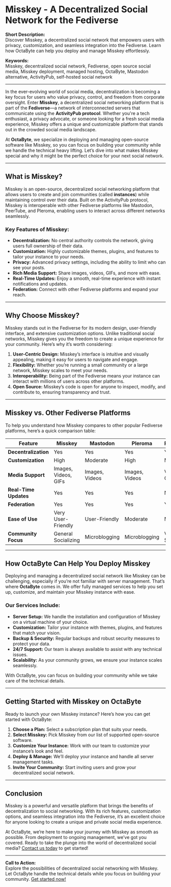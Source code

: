 # Misskey - A Decentralized Social Network for the Fediverse

**Short Description:**  
Discover Misskey, a decentralized social network that empowers users with privacy, customization, and seamless integration into the Fediverse. Learn how OctaByte can help you deploy and manage Misskey effortlessly.

**Keywords:**  
Misskey, decentralized social network, Fediverse, open source social media, Misskey deployment, managed hosting, OctaByte, Mastodon alternative, ActivityPub, self-hosted social network

---

In the ever-evolving world of social media, decentralization is becoming a key focus for users who value privacy, control, and freedom from corporate oversight. Enter **Misskey**, a decentralized social networking platform that is part of the **Fediverse**—a network of interconnected servers that communicate using the **ActivityPub protocol**. Whether you're a tech enthusiast, a privacy advocate, or someone looking for a fresh social media experience, Misskey offers a unique and customizable platform that stands out in the crowded social media landscape.

At **OctaByte**, we specialize in deploying and managing open-source software like Misskey, so you can focus on building your community while we handle the technical heavy lifting. Let’s dive into what makes Misskey special and why it might be the perfect choice for your next social network.

---

## What is Misskey?

Misskey is an open-source, decentralized social networking platform that allows users to create and join communities (called **instances**) while maintaining control over their data. Built on the ActivityPub protocol, Misskey is interoperable with other Fediverse platforms like Mastodon, PeerTube, and Pleroma, enabling users to interact across different networks seamlessly.

### Key Features of Misskey:
- **Decentralization:** No central authority controls the network, giving users full ownership of their data.
- **Customization:** Highly customizable themes, plugins, and features to tailor your instance to your needs.
- **Privacy:** Advanced privacy settings, including the ability to limit who can see your posts.
- **Rich Media Support:** Share images, videos, GIFs, and more with ease.
- **Real-Time Updates:** Enjoy a smooth, real-time experience with instant notifications and updates.
- **Federation:** Connect with other Fediverse platforms and expand your reach.

---

## Why Choose Misskey?

Misskey stands out in the Fediverse for its modern design, user-friendly interface, and extensive customization options. Unlike traditional social networks, Misskey gives you the freedom to create a unique experience for your community. Here’s why it’s worth considering:

1. **User-Centric Design:** Misskey’s interface is intuitive and visually appealing, making it easy for users to navigate and engage.
2. **Flexibility:** Whether you’re running a small community or a large network, Misskey scales to meet your needs.
3. **Interoperability:** Being part of the Fediverse means your instance can interact with millions of users across other platforms.
4. **Open Source:** Misskey’s code is open for anyone to inspect, modify, and contribute to, ensuring transparency and trust.

---

## Misskey vs. Other Fediverse Platforms

To help you understand how Misskey compares to other popular Fediverse platforms, here’s a quick comparison table:

| Feature                | Misskey               | Mastodon              | Pleroma               | PeerTube              |
|------------------------|-----------------------|-----------------------|-----------------------|-----------------------|
| **Decentralization**   | Yes                   | Yes                   | Yes                   | Yes                   |
| **Customization**      | High                  | Moderate              | High                  | Moderate              |
| **Media Support**      | Images, Videos, GIFs  | Images, Videos        | Images, Videos        | Videos Only           |
| **Real-Time Updates**  | Yes                   | Yes                   | Yes                   | No                    |
| **Federation**         | Yes                   | Yes                   | Yes                   | Yes                   |
| **Ease of Use**        | Very User-Friendly    | User-Friendly         | Moderate              | Moderate              |
| **Community Focus**    | General Socializing   | Microblogging         | Microblogging         | Video Sharing         |

---

## How OctaByte Can Help You Deploy Misskey

Deploying and managing a decentralized social network like Misskey can be challenging, especially if you’re not familiar with server management. That’s where **OctaByte** comes in. We offer fully managed services to help you set up, customize, and maintain your Misskey instance with ease.

### Our Services Include:
- **Server Setup:** We handle the installation and configuration of Misskey on a virtual machine of your choice.
- **Customization:** Tailor your instance with themes, plugins, and features that match your vision.
- **Backup & Security:** Regular backups and robust security measures to protect your data.
- **24/7 Support:** Our team is always available to assist with any technical issues.
- **Scalability:** As your community grows, we ensure your instance scales seamlessly.

With OctaByte, you can focus on building your community while we take care of the technical details.

---

## Getting Started with Misskey on OctaByte

Ready to launch your own Misskey instance? Here’s how you can get started with OctaByte:

1. **Choose a Plan:** Select a subscription plan that suits your needs.
2. **Select Misskey:** Pick Misskey from our list of supported open-source software.
3. **Customize Your Instance:** Work with our team to customize your instance’s look and feel.
4. **Deploy & Manage:** We’ll deploy your instance and handle all server management tasks.
5. **Invite Your Community:** Start inviting users and grow your decentralized social network.

---

## Conclusion

Misskey is a powerful and versatile platform that brings the benefits of decentralization to social networking. With its rich features, customization options, and seamless integration into the Fediverse, it’s an excellent choice for anyone looking to create a unique and private social media experience.

At OctaByte, we’re here to make your journey with Misskey as smooth as possible. From deployment to ongoing management, we’ve got you covered. Ready to take the plunge into the world of decentralized social media? [Contact us today](https://octabyte.io) to get started!

---

**Call to Action:**  
Explore the possibilities of decentralized social networking with Misskey. Let OctaByte handle the technical details while you focus on building your community. [Get started now!](https://octabyte.io)